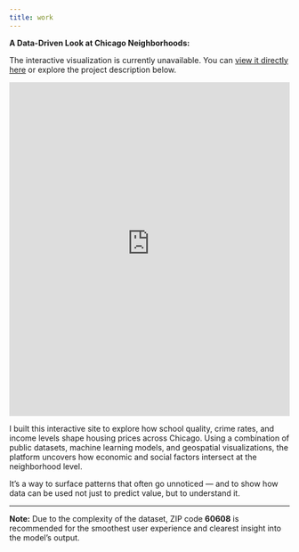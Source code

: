 ```yaml
---
title: work
---
```

<strong>A Data-Driven Look at Chicago Neighborhoods:</strong>


<div class="streamlit-container">
  <iframe src="https://finalprojectmichael.streamlit.app/?embed=true" width="100%" height="600px" frameborder="0" onload="this.style.display='block'" onerror="this.style.display='none';document.getElementById('fallback').style.display='block'" style="display:none;"></iframe>
  <div id="fallback" style="display:block;">
    <p>The interactive visualization is currently unavailable. You can <a href="https://finalprojectmichael.streamlit.app/" target="_blank">view it directly here</a> or explore the project description below.</p>
    <!-- If you have a screenshot, add it here -->
    <!-- <img src="assets/images/project-screenshot.jpg" alt="Project Screenshot" width="100%"> -->
  </div>
</div>


<iframe src="https://finalprojectmichael.streamlit.app/?embed=true" width="100%" height="600px" frameborder="0"></iframe>


I built this interactive site to explore how school quality, crime rates, and income levels shape housing prices across Chicago. Using a combination of public datasets, machine learning models, and geospatial visualizations, the platform uncovers how economic and social factors intersect at the neighborhood level.

It’s a way to surface patterns that often go unnoticed — and to show how data can be used not just to predict value, but to understand it.
<hr>
<p><strong>Note:</strong> Due to the complexity of the dataset, ZIP code <strong>60608</strong> is recommended for the smoothest user experience and clearest insight into the model’s output.</p>
